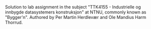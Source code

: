 Solution to lab assignment in the subject "TTK4155 - Industrielle og innbygde datasystemers konstruksjon" at NTNU, commonly known as "Bygger'n". Authored by Per Martin Herdlevær and Ole Mandius Harm Thorrud.
